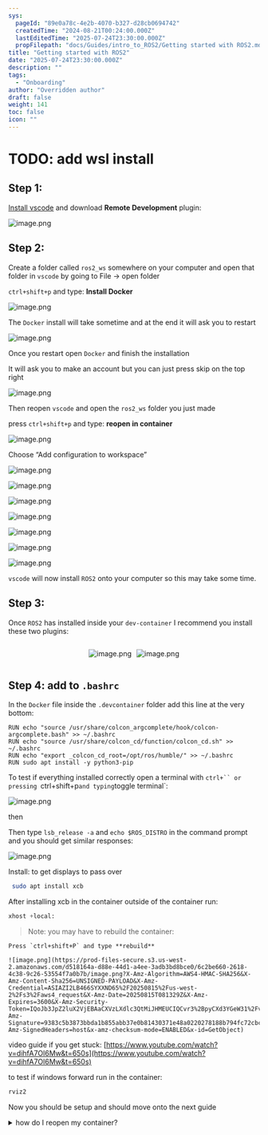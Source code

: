 ```yaml
---
sys:
  pageId: "89e0a78c-4e2b-4070-b327-d28cb0694742"
  createdTime: "2024-08-21T00:24:00.000Z"
  lastEditedTime: "2025-07-24T23:30:00.000Z"
  propFilepath: "docs/Guides/intro_to_ROS2/Getting started with ROS2.md"
title: "Getting started with ROS2"
date: "2025-07-24T23:30:00.000Z"
description: ""
tags:
  - "Onboarding"
author: "Overridden author"
draft: false
weight: 141
toc: false
icon: ""
---
```


# TODO: add wsl install

## Step 1:

[Install vscode](https://code.visualstudio.com/download) and download **Remote Development** plugin:

![image.png](https://prod-files-secure.s3.us-west-2.amazonaws.com/d518164a-d88e-44d1-a4ee-3adb3bd8bce0/efb52993-1881-4a40-b95e-6f020334f022/image.png?X-Amz-Algorithm=AWS4-HMAC-SHA256&X-Amz-Content-Sha256=UNSIGNED-PAYLOAD&X-Amz-Credential=ASIAZI2LB46676LL2IHH%2F20250815%2Fus-west-2%2Fs3%2Faws4_request&X-Amz-Date=20250815T081325Z&X-Amz-Expires=3600&X-Amz-Security-Token=IQoJb3JpZ2luX2VjEBAaCXVzLXdlc3QtMiJHMEUCIQCkR6mHQPItxJ20GX%2FfkGfuU2WmaDywPfVN7HMqKuwCCwIgR9NgH0U%2Fm84cSzsHtO%2Bly1E0LElQUxUku0HpHcqmDQcq%2FwMIWRAAGgw2Mzc0MjMxODM4MDUiDOvS6SD34Vrn6vABWCrcA21%2BjqW7CgT8rgbe15PAl1N5MSwj4wkZniuSy5AuXdb%2FpeY%2BJKVjzL1H13xCGeyr6EWcBJew1AsHoK1r5HTSdmmbTlxPU%2Fmi4tcFaK3sMSLOF0PlZBMq6%2FDXt%2Fp4GwOX96Ji6%2FNAEWDnYWkLcSPeOwz2c5HH2PVi3hPS0tqwN8LZSOVien0bU%2FNTeONcxHoq8N1wejja02MTBqmcNuZGPJSlAp4MRlxN4gmfPjBZ70XgOv9AcFapPEnH9YQesZ%2BTr9TZRw6vQ2EhQeatFu3HoaLDNJAGHOFdG5GD5ZqCeRl%2FYG8RCqgLEve8ChGE%2FK%2F%2BqEypK1QvGZkucli5%2Bo8cvOZDJ8RNuGP8yeREXnIp6g6kETPBx3dl45%2BJKmRDrR%2F0MUvkcrdDVVk0%2FoIDk7zlawUpopSjA%2BxhpBS1w5zkcLfN67XNh4Ws9VTYFD8mwNr9hCPu4420b7Us46ehre9aNjdx9Z9wBKNejZ2GhLnNXjQCc9LOkSRvHAlbFt8nnFuoi3SKJCPxXTxY8DThtctN8FQ7nLsUFa6dPrEPa089Fgam29x8YF5gpOgf5wlFRrPrJin8%2FZzctJdDFmPaIs92MKsW5afd5lu%2B2rojJALEz5W0H8DKKKuvAnsMfjqvML7K%2B8QGOqUB3hJ5ZHwzSPgTy9I6CB%2FfT1XA9IERPjuzTFYD37tip5eh6SJW5mA98e1kSnivyCDnozIwqOmW%2BG1CH20DEjkv4QG0k3DWJ9CxxwuaxPX2wf0ag0uXpOs6YAvC4XU9Gi2zRx%2FbT2jES5RfgiaYg8%2FUNYa5tXmmYiGfdLKu8TBaBvyzEeMSuWExJCBRY%2BakKpI498pU2tHuCCrF1y95fYZ1XGmpixYe&X-Amz-Signature=746618b59a838c183c9c18a10acbdc73882e6f82412d526aea0aae73bf8751a9&X-Amz-SignedHeaders=host&x-amz-checksum-mode=ENABLED&x-id=GetObject)

## Step 2:

Create a folder called `ros2_ws` somewhere on your computer and open that folder in `vscode` by going to File → open folder 

`ctrl+shift+p` and type: **Install Docker**

![image.png](https://prod-files-secure.s3.us-west-2.amazonaws.com/d518164a-d88e-44d1-a4ee-3adb3bd8bce0/2269dc0e-1cd5-47ff-bceb-c04ad9b2eab0/image.png?X-Amz-Algorithm=AWS4-HMAC-SHA256&X-Amz-Content-Sha256=UNSIGNED-PAYLOAD&X-Amz-Credential=ASIAZI2LB46676LL2IHH%2F20250815%2Fus-west-2%2Fs3%2Faws4_request&X-Amz-Date=20250815T081325Z&X-Amz-Expires=3600&X-Amz-Security-Token=IQoJb3JpZ2luX2VjEBAaCXVzLXdlc3QtMiJHMEUCIQCkR6mHQPItxJ20GX%2FfkGfuU2WmaDywPfVN7HMqKuwCCwIgR9NgH0U%2Fm84cSzsHtO%2Bly1E0LElQUxUku0HpHcqmDQcq%2FwMIWRAAGgw2Mzc0MjMxODM4MDUiDOvS6SD34Vrn6vABWCrcA21%2BjqW7CgT8rgbe15PAl1N5MSwj4wkZniuSy5AuXdb%2FpeY%2BJKVjzL1H13xCGeyr6EWcBJew1AsHoK1r5HTSdmmbTlxPU%2Fmi4tcFaK3sMSLOF0PlZBMq6%2FDXt%2Fp4GwOX96Ji6%2FNAEWDnYWkLcSPeOwz2c5HH2PVi3hPS0tqwN8LZSOVien0bU%2FNTeONcxHoq8N1wejja02MTBqmcNuZGPJSlAp4MRlxN4gmfPjBZ70XgOv9AcFapPEnH9YQesZ%2BTr9TZRw6vQ2EhQeatFu3HoaLDNJAGHOFdG5GD5ZqCeRl%2FYG8RCqgLEve8ChGE%2FK%2F%2BqEypK1QvGZkucli5%2Bo8cvOZDJ8RNuGP8yeREXnIp6g6kETPBx3dl45%2BJKmRDrR%2F0MUvkcrdDVVk0%2FoIDk7zlawUpopSjA%2BxhpBS1w5zkcLfN67XNh4Ws9VTYFD8mwNr9hCPu4420b7Us46ehre9aNjdx9Z9wBKNejZ2GhLnNXjQCc9LOkSRvHAlbFt8nnFuoi3SKJCPxXTxY8DThtctN8FQ7nLsUFa6dPrEPa089Fgam29x8YF5gpOgf5wlFRrPrJin8%2FZzctJdDFmPaIs92MKsW5afd5lu%2B2rojJALEz5W0H8DKKKuvAnsMfjqvML7K%2B8QGOqUB3hJ5ZHwzSPgTy9I6CB%2FfT1XA9IERPjuzTFYD37tip5eh6SJW5mA98e1kSnivyCDnozIwqOmW%2BG1CH20DEjkv4QG0k3DWJ9CxxwuaxPX2wf0ag0uXpOs6YAvC4XU9Gi2zRx%2FbT2jES5RfgiaYg8%2FUNYa5tXmmYiGfdLKu8TBaBvyzEeMSuWExJCBRY%2BakKpI498pU2tHuCCrF1y95fYZ1XGmpixYe&X-Amz-Signature=1fd9fe360d2ba2233fadab58047b986c6fd52b03d7df59780a311390fada8a77&X-Amz-SignedHeaders=host&x-amz-checksum-mode=ENABLED&x-id=GetObject)

The `Docker` install will take sometime and at the end it will ask you to restart

![image.png](https://prod-files-secure.s3.us-west-2.amazonaws.com/d518164a-d88e-44d1-a4ee-3adb3bd8bce0/ed233f78-be33-4b1f-b89c-9c346c0e961e/image.png?X-Amz-Algorithm=AWS4-HMAC-SHA256&X-Amz-Content-Sha256=UNSIGNED-PAYLOAD&X-Amz-Credential=ASIAZI2LB46676LL2IHH%2F20250815%2Fus-west-2%2Fs3%2Faws4_request&X-Amz-Date=20250815T081325Z&X-Amz-Expires=3600&X-Amz-Security-Token=IQoJb3JpZ2luX2VjEBAaCXVzLXdlc3QtMiJHMEUCIQCkR6mHQPItxJ20GX%2FfkGfuU2WmaDywPfVN7HMqKuwCCwIgR9NgH0U%2Fm84cSzsHtO%2Bly1E0LElQUxUku0HpHcqmDQcq%2FwMIWRAAGgw2Mzc0MjMxODM4MDUiDOvS6SD34Vrn6vABWCrcA21%2BjqW7CgT8rgbe15PAl1N5MSwj4wkZniuSy5AuXdb%2FpeY%2BJKVjzL1H13xCGeyr6EWcBJew1AsHoK1r5HTSdmmbTlxPU%2Fmi4tcFaK3sMSLOF0PlZBMq6%2FDXt%2Fp4GwOX96Ji6%2FNAEWDnYWkLcSPeOwz2c5HH2PVi3hPS0tqwN8LZSOVien0bU%2FNTeONcxHoq8N1wejja02MTBqmcNuZGPJSlAp4MRlxN4gmfPjBZ70XgOv9AcFapPEnH9YQesZ%2BTr9TZRw6vQ2EhQeatFu3HoaLDNJAGHOFdG5GD5ZqCeRl%2FYG8RCqgLEve8ChGE%2FK%2F%2BqEypK1QvGZkucli5%2Bo8cvOZDJ8RNuGP8yeREXnIp6g6kETPBx3dl45%2BJKmRDrR%2F0MUvkcrdDVVk0%2FoIDk7zlawUpopSjA%2BxhpBS1w5zkcLfN67XNh4Ws9VTYFD8mwNr9hCPu4420b7Us46ehre9aNjdx9Z9wBKNejZ2GhLnNXjQCc9LOkSRvHAlbFt8nnFuoi3SKJCPxXTxY8DThtctN8FQ7nLsUFa6dPrEPa089Fgam29x8YF5gpOgf5wlFRrPrJin8%2FZzctJdDFmPaIs92MKsW5afd5lu%2B2rojJALEz5W0H8DKKKuvAnsMfjqvML7K%2B8QGOqUB3hJ5ZHwzSPgTy9I6CB%2FfT1XA9IERPjuzTFYD37tip5eh6SJW5mA98e1kSnivyCDnozIwqOmW%2BG1CH20DEjkv4QG0k3DWJ9CxxwuaxPX2wf0ag0uXpOs6YAvC4XU9Gi2zRx%2FbT2jES5RfgiaYg8%2FUNYa5tXmmYiGfdLKu8TBaBvyzEeMSuWExJCBRY%2BakKpI498pU2tHuCCrF1y95fYZ1XGmpixYe&X-Amz-Signature=86c3875cf29c791e032921bf5c618647f661507048135f41a3f74b922f447cf8&X-Amz-SignedHeaders=host&x-amz-checksum-mode=ENABLED&x-id=GetObject)

Once you restart open `Docker` and finish the installation

It will ask you to make an account but you can just press skip on the top right

![image.png](https://prod-files-secure.s3.us-west-2.amazonaws.com/d518164a-d88e-44d1-a4ee-3adb3bd8bce0/21010ad9-1659-4fd9-9f59-9932a09b2a3d/image.png?X-Amz-Algorithm=AWS4-HMAC-SHA256&X-Amz-Content-Sha256=UNSIGNED-PAYLOAD&X-Amz-Credential=ASIAZI2LB46676LL2IHH%2F20250815%2Fus-west-2%2Fs3%2Faws4_request&X-Amz-Date=20250815T081325Z&X-Amz-Expires=3600&X-Amz-Security-Token=IQoJb3JpZ2luX2VjEBAaCXVzLXdlc3QtMiJHMEUCIQCkR6mHQPItxJ20GX%2FfkGfuU2WmaDywPfVN7HMqKuwCCwIgR9NgH0U%2Fm84cSzsHtO%2Bly1E0LElQUxUku0HpHcqmDQcq%2FwMIWRAAGgw2Mzc0MjMxODM4MDUiDOvS6SD34Vrn6vABWCrcA21%2BjqW7CgT8rgbe15PAl1N5MSwj4wkZniuSy5AuXdb%2FpeY%2BJKVjzL1H13xCGeyr6EWcBJew1AsHoK1r5HTSdmmbTlxPU%2Fmi4tcFaK3sMSLOF0PlZBMq6%2FDXt%2Fp4GwOX96Ji6%2FNAEWDnYWkLcSPeOwz2c5HH2PVi3hPS0tqwN8LZSOVien0bU%2FNTeONcxHoq8N1wejja02MTBqmcNuZGPJSlAp4MRlxN4gmfPjBZ70XgOv9AcFapPEnH9YQesZ%2BTr9TZRw6vQ2EhQeatFu3HoaLDNJAGHOFdG5GD5ZqCeRl%2FYG8RCqgLEve8ChGE%2FK%2F%2BqEypK1QvGZkucli5%2Bo8cvOZDJ8RNuGP8yeREXnIp6g6kETPBx3dl45%2BJKmRDrR%2F0MUvkcrdDVVk0%2FoIDk7zlawUpopSjA%2BxhpBS1w5zkcLfN67XNh4Ws9VTYFD8mwNr9hCPu4420b7Us46ehre9aNjdx9Z9wBKNejZ2GhLnNXjQCc9LOkSRvHAlbFt8nnFuoi3SKJCPxXTxY8DThtctN8FQ7nLsUFa6dPrEPa089Fgam29x8YF5gpOgf5wlFRrPrJin8%2FZzctJdDFmPaIs92MKsW5afd5lu%2B2rojJALEz5W0H8DKKKuvAnsMfjqvML7K%2B8QGOqUB3hJ5ZHwzSPgTy9I6CB%2FfT1XA9IERPjuzTFYD37tip5eh6SJW5mA98e1kSnivyCDnozIwqOmW%2BG1CH20DEjkv4QG0k3DWJ9CxxwuaxPX2wf0ag0uXpOs6YAvC4XU9Gi2zRx%2FbT2jES5RfgiaYg8%2FUNYa5tXmmYiGfdLKu8TBaBvyzEeMSuWExJCBRY%2BakKpI498pU2tHuCCrF1y95fYZ1XGmpixYe&X-Amz-Signature=ee3373276170ffc6194c1a3e422fc98a86f5f6878d0c808423b0363a062e660f&X-Amz-SignedHeaders=host&x-amz-checksum-mode=ENABLED&x-id=GetObject)

Then reopen `vscode` and open the `ros2_ws` folder you just made

press `ctrl+shift+p` and type: **reopen in container**

![image.png](https://prod-files-secure.s3.us-west-2.amazonaws.com/d518164a-d88e-44d1-a4ee-3adb3bd8bce0/4e93b8c2-41ad-488c-8095-c74205196118/image.png?X-Amz-Algorithm=AWS4-HMAC-SHA256&X-Amz-Content-Sha256=UNSIGNED-PAYLOAD&X-Amz-Credential=ASIAZI2LB46676LL2IHH%2F20250815%2Fus-west-2%2Fs3%2Faws4_request&X-Amz-Date=20250815T081325Z&X-Amz-Expires=3600&X-Amz-Security-Token=IQoJb3JpZ2luX2VjEBAaCXVzLXdlc3QtMiJHMEUCIQCkR6mHQPItxJ20GX%2FfkGfuU2WmaDywPfVN7HMqKuwCCwIgR9NgH0U%2Fm84cSzsHtO%2Bly1E0LElQUxUku0HpHcqmDQcq%2FwMIWRAAGgw2Mzc0MjMxODM4MDUiDOvS6SD34Vrn6vABWCrcA21%2BjqW7CgT8rgbe15PAl1N5MSwj4wkZniuSy5AuXdb%2FpeY%2BJKVjzL1H13xCGeyr6EWcBJew1AsHoK1r5HTSdmmbTlxPU%2Fmi4tcFaK3sMSLOF0PlZBMq6%2FDXt%2Fp4GwOX96Ji6%2FNAEWDnYWkLcSPeOwz2c5HH2PVi3hPS0tqwN8LZSOVien0bU%2FNTeONcxHoq8N1wejja02MTBqmcNuZGPJSlAp4MRlxN4gmfPjBZ70XgOv9AcFapPEnH9YQesZ%2BTr9TZRw6vQ2EhQeatFu3HoaLDNJAGHOFdG5GD5ZqCeRl%2FYG8RCqgLEve8ChGE%2FK%2F%2BqEypK1QvGZkucli5%2Bo8cvOZDJ8RNuGP8yeREXnIp6g6kETPBx3dl45%2BJKmRDrR%2F0MUvkcrdDVVk0%2FoIDk7zlawUpopSjA%2BxhpBS1w5zkcLfN67XNh4Ws9VTYFD8mwNr9hCPu4420b7Us46ehre9aNjdx9Z9wBKNejZ2GhLnNXjQCc9LOkSRvHAlbFt8nnFuoi3SKJCPxXTxY8DThtctN8FQ7nLsUFa6dPrEPa089Fgam29x8YF5gpOgf5wlFRrPrJin8%2FZzctJdDFmPaIs92MKsW5afd5lu%2B2rojJALEz5W0H8DKKKuvAnsMfjqvML7K%2B8QGOqUB3hJ5ZHwzSPgTy9I6CB%2FfT1XA9IERPjuzTFYD37tip5eh6SJW5mA98e1kSnivyCDnozIwqOmW%2BG1CH20DEjkv4QG0k3DWJ9CxxwuaxPX2wf0ag0uXpOs6YAvC4XU9Gi2zRx%2FbT2jES5RfgiaYg8%2FUNYa5tXmmYiGfdLKu8TBaBvyzEeMSuWExJCBRY%2BakKpI498pU2tHuCCrF1y95fYZ1XGmpixYe&X-Amz-Signature=91de1873e54fb6af053544a3c242c7d2aa4f3632beb88472fe9e066c74832915&X-Amz-SignedHeaders=host&x-amz-checksum-mode=ENABLED&x-id=GetObject)

Choose “Add configuration to workspace”

![image.png](https://prod-files-secure.s3.us-west-2.amazonaws.com/d518164a-d88e-44d1-a4ee-3adb3bd8bce0/9560b282-5060-4989-ba37-97e7b2c22476/image.png?X-Amz-Algorithm=AWS4-HMAC-SHA256&X-Amz-Content-Sha256=UNSIGNED-PAYLOAD&X-Amz-Credential=ASIAZI2LB46676LL2IHH%2F20250815%2Fus-west-2%2Fs3%2Faws4_request&X-Amz-Date=20250815T081325Z&X-Amz-Expires=3600&X-Amz-Security-Token=IQoJb3JpZ2luX2VjEBAaCXVzLXdlc3QtMiJHMEUCIQCkR6mHQPItxJ20GX%2FfkGfuU2WmaDywPfVN7HMqKuwCCwIgR9NgH0U%2Fm84cSzsHtO%2Bly1E0LElQUxUku0HpHcqmDQcq%2FwMIWRAAGgw2Mzc0MjMxODM4MDUiDOvS6SD34Vrn6vABWCrcA21%2BjqW7CgT8rgbe15PAl1N5MSwj4wkZniuSy5AuXdb%2FpeY%2BJKVjzL1H13xCGeyr6EWcBJew1AsHoK1r5HTSdmmbTlxPU%2Fmi4tcFaK3sMSLOF0PlZBMq6%2FDXt%2Fp4GwOX96Ji6%2FNAEWDnYWkLcSPeOwz2c5HH2PVi3hPS0tqwN8LZSOVien0bU%2FNTeONcxHoq8N1wejja02MTBqmcNuZGPJSlAp4MRlxN4gmfPjBZ70XgOv9AcFapPEnH9YQesZ%2BTr9TZRw6vQ2EhQeatFu3HoaLDNJAGHOFdG5GD5ZqCeRl%2FYG8RCqgLEve8ChGE%2FK%2F%2BqEypK1QvGZkucli5%2Bo8cvOZDJ8RNuGP8yeREXnIp6g6kETPBx3dl45%2BJKmRDrR%2F0MUvkcrdDVVk0%2FoIDk7zlawUpopSjA%2BxhpBS1w5zkcLfN67XNh4Ws9VTYFD8mwNr9hCPu4420b7Us46ehre9aNjdx9Z9wBKNejZ2GhLnNXjQCc9LOkSRvHAlbFt8nnFuoi3SKJCPxXTxY8DThtctN8FQ7nLsUFa6dPrEPa089Fgam29x8YF5gpOgf5wlFRrPrJin8%2FZzctJdDFmPaIs92MKsW5afd5lu%2B2rojJALEz5W0H8DKKKuvAnsMfjqvML7K%2B8QGOqUB3hJ5ZHwzSPgTy9I6CB%2FfT1XA9IERPjuzTFYD37tip5eh6SJW5mA98e1kSnivyCDnozIwqOmW%2BG1CH20DEjkv4QG0k3DWJ9CxxwuaxPX2wf0ag0uXpOs6YAvC4XU9Gi2zRx%2FbT2jES5RfgiaYg8%2FUNYa5tXmmYiGfdLKu8TBaBvyzEeMSuWExJCBRY%2BakKpI498pU2tHuCCrF1y95fYZ1XGmpixYe&X-Amz-Signature=97737535ef196ce593409282c39f18eb288869f698b824d13cabe38361734816&X-Amz-SignedHeaders=host&x-amz-checksum-mode=ENABLED&x-id=GetObject)

![image.png](https://prod-files-secure.s3.us-west-2.amazonaws.com/d518164a-d88e-44d1-a4ee-3adb3bd8bce0/2ee63f81-886b-48e8-a553-dc6e5eac99e4/image.png?X-Amz-Algorithm=AWS4-HMAC-SHA256&X-Amz-Content-Sha256=UNSIGNED-PAYLOAD&X-Amz-Credential=ASIAZI2LB46676LL2IHH%2F20250815%2Fus-west-2%2Fs3%2Faws4_request&X-Amz-Date=20250815T081325Z&X-Amz-Expires=3600&X-Amz-Security-Token=IQoJb3JpZ2luX2VjEBAaCXVzLXdlc3QtMiJHMEUCIQCkR6mHQPItxJ20GX%2FfkGfuU2WmaDywPfVN7HMqKuwCCwIgR9NgH0U%2Fm84cSzsHtO%2Bly1E0LElQUxUku0HpHcqmDQcq%2FwMIWRAAGgw2Mzc0MjMxODM4MDUiDOvS6SD34Vrn6vABWCrcA21%2BjqW7CgT8rgbe15PAl1N5MSwj4wkZniuSy5AuXdb%2FpeY%2BJKVjzL1H13xCGeyr6EWcBJew1AsHoK1r5HTSdmmbTlxPU%2Fmi4tcFaK3sMSLOF0PlZBMq6%2FDXt%2Fp4GwOX96Ji6%2FNAEWDnYWkLcSPeOwz2c5HH2PVi3hPS0tqwN8LZSOVien0bU%2FNTeONcxHoq8N1wejja02MTBqmcNuZGPJSlAp4MRlxN4gmfPjBZ70XgOv9AcFapPEnH9YQesZ%2BTr9TZRw6vQ2EhQeatFu3HoaLDNJAGHOFdG5GD5ZqCeRl%2FYG8RCqgLEve8ChGE%2FK%2F%2BqEypK1QvGZkucli5%2Bo8cvOZDJ8RNuGP8yeREXnIp6g6kETPBx3dl45%2BJKmRDrR%2F0MUvkcrdDVVk0%2FoIDk7zlawUpopSjA%2BxhpBS1w5zkcLfN67XNh4Ws9VTYFD8mwNr9hCPu4420b7Us46ehre9aNjdx9Z9wBKNejZ2GhLnNXjQCc9LOkSRvHAlbFt8nnFuoi3SKJCPxXTxY8DThtctN8FQ7nLsUFa6dPrEPa089Fgam29x8YF5gpOgf5wlFRrPrJin8%2FZzctJdDFmPaIs92MKsW5afd5lu%2B2rojJALEz5W0H8DKKKuvAnsMfjqvML7K%2B8QGOqUB3hJ5ZHwzSPgTy9I6CB%2FfT1XA9IERPjuzTFYD37tip5eh6SJW5mA98e1kSnivyCDnozIwqOmW%2BG1CH20DEjkv4QG0k3DWJ9CxxwuaxPX2wf0ag0uXpOs6YAvC4XU9Gi2zRx%2FbT2jES5RfgiaYg8%2FUNYa5tXmmYiGfdLKu8TBaBvyzEeMSuWExJCBRY%2BakKpI498pU2tHuCCrF1y95fYZ1XGmpixYe&X-Amz-Signature=41e7241d5292ac352b1f6d72efe4a4df2568f1cf3b96f04ea195097f0483f5a4&X-Amz-SignedHeaders=host&x-amz-checksum-mode=ENABLED&x-id=GetObject)

![image.png](https://prod-files-secure.s3.us-west-2.amazonaws.com/d518164a-d88e-44d1-a4ee-3adb3bd8bce0/e0fd626c-c8b6-4b2c-95d1-fa4c26514504/image.png?X-Amz-Algorithm=AWS4-HMAC-SHA256&X-Amz-Content-Sha256=UNSIGNED-PAYLOAD&X-Amz-Credential=ASIAZI2LB46676LL2IHH%2F20250815%2Fus-west-2%2Fs3%2Faws4_request&X-Amz-Date=20250815T081325Z&X-Amz-Expires=3600&X-Amz-Security-Token=IQoJb3JpZ2luX2VjEBAaCXVzLXdlc3QtMiJHMEUCIQCkR6mHQPItxJ20GX%2FfkGfuU2WmaDywPfVN7HMqKuwCCwIgR9NgH0U%2Fm84cSzsHtO%2Bly1E0LElQUxUku0HpHcqmDQcq%2FwMIWRAAGgw2Mzc0MjMxODM4MDUiDOvS6SD34Vrn6vABWCrcA21%2BjqW7CgT8rgbe15PAl1N5MSwj4wkZniuSy5AuXdb%2FpeY%2BJKVjzL1H13xCGeyr6EWcBJew1AsHoK1r5HTSdmmbTlxPU%2Fmi4tcFaK3sMSLOF0PlZBMq6%2FDXt%2Fp4GwOX96Ji6%2FNAEWDnYWkLcSPeOwz2c5HH2PVi3hPS0tqwN8LZSOVien0bU%2FNTeONcxHoq8N1wejja02MTBqmcNuZGPJSlAp4MRlxN4gmfPjBZ70XgOv9AcFapPEnH9YQesZ%2BTr9TZRw6vQ2EhQeatFu3HoaLDNJAGHOFdG5GD5ZqCeRl%2FYG8RCqgLEve8ChGE%2FK%2F%2BqEypK1QvGZkucli5%2Bo8cvOZDJ8RNuGP8yeREXnIp6g6kETPBx3dl45%2BJKmRDrR%2F0MUvkcrdDVVk0%2FoIDk7zlawUpopSjA%2BxhpBS1w5zkcLfN67XNh4Ws9VTYFD8mwNr9hCPu4420b7Us46ehre9aNjdx9Z9wBKNejZ2GhLnNXjQCc9LOkSRvHAlbFt8nnFuoi3SKJCPxXTxY8DThtctN8FQ7nLsUFa6dPrEPa089Fgam29x8YF5gpOgf5wlFRrPrJin8%2FZzctJdDFmPaIs92MKsW5afd5lu%2B2rojJALEz5W0H8DKKKuvAnsMfjqvML7K%2B8QGOqUB3hJ5ZHwzSPgTy9I6CB%2FfT1XA9IERPjuzTFYD37tip5eh6SJW5mA98e1kSnivyCDnozIwqOmW%2BG1CH20DEjkv4QG0k3DWJ9CxxwuaxPX2wf0ag0uXpOs6YAvC4XU9Gi2zRx%2FbT2jES5RfgiaYg8%2FUNYa5tXmmYiGfdLKu8TBaBvyzEeMSuWExJCBRY%2BakKpI498pU2tHuCCrF1y95fYZ1XGmpixYe&X-Amz-Signature=224fdb731679aeb18858dbaaeb2b68ffc2a39b067160fa4503e1599bb4aafe28&X-Amz-SignedHeaders=host&x-amz-checksum-mode=ENABLED&x-id=GetObject)

![image.png](https://prod-files-secure.s3.us-west-2.amazonaws.com/d518164a-d88e-44d1-a4ee-3adb3bd8bce0/a2e13f50-d2ab-4719-a4c2-7ced634bfc9d/image.png?X-Amz-Algorithm=AWS4-HMAC-SHA256&X-Amz-Content-Sha256=UNSIGNED-PAYLOAD&X-Amz-Credential=ASIAZI2LB46676LL2IHH%2F20250815%2Fus-west-2%2Fs3%2Faws4_request&X-Amz-Date=20250815T081325Z&X-Amz-Expires=3600&X-Amz-Security-Token=IQoJb3JpZ2luX2VjEBAaCXVzLXdlc3QtMiJHMEUCIQCkR6mHQPItxJ20GX%2FfkGfuU2WmaDywPfVN7HMqKuwCCwIgR9NgH0U%2Fm84cSzsHtO%2Bly1E0LElQUxUku0HpHcqmDQcq%2FwMIWRAAGgw2Mzc0MjMxODM4MDUiDOvS6SD34Vrn6vABWCrcA21%2BjqW7CgT8rgbe15PAl1N5MSwj4wkZniuSy5AuXdb%2FpeY%2BJKVjzL1H13xCGeyr6EWcBJew1AsHoK1r5HTSdmmbTlxPU%2Fmi4tcFaK3sMSLOF0PlZBMq6%2FDXt%2Fp4GwOX96Ji6%2FNAEWDnYWkLcSPeOwz2c5HH2PVi3hPS0tqwN8LZSOVien0bU%2FNTeONcxHoq8N1wejja02MTBqmcNuZGPJSlAp4MRlxN4gmfPjBZ70XgOv9AcFapPEnH9YQesZ%2BTr9TZRw6vQ2EhQeatFu3HoaLDNJAGHOFdG5GD5ZqCeRl%2FYG8RCqgLEve8ChGE%2FK%2F%2BqEypK1QvGZkucli5%2Bo8cvOZDJ8RNuGP8yeREXnIp6g6kETPBx3dl45%2BJKmRDrR%2F0MUvkcrdDVVk0%2FoIDk7zlawUpopSjA%2BxhpBS1w5zkcLfN67XNh4Ws9VTYFD8mwNr9hCPu4420b7Us46ehre9aNjdx9Z9wBKNejZ2GhLnNXjQCc9LOkSRvHAlbFt8nnFuoi3SKJCPxXTxY8DThtctN8FQ7nLsUFa6dPrEPa089Fgam29x8YF5gpOgf5wlFRrPrJin8%2FZzctJdDFmPaIs92MKsW5afd5lu%2B2rojJALEz5W0H8DKKKuvAnsMfjqvML7K%2B8QGOqUB3hJ5ZHwzSPgTy9I6CB%2FfT1XA9IERPjuzTFYD37tip5eh6SJW5mA98e1kSnivyCDnozIwqOmW%2BG1CH20DEjkv4QG0k3DWJ9CxxwuaxPX2wf0ag0uXpOs6YAvC4XU9Gi2zRx%2FbT2jES5RfgiaYg8%2FUNYa5tXmmYiGfdLKu8TBaBvyzEeMSuWExJCBRY%2BakKpI498pU2tHuCCrF1y95fYZ1XGmpixYe&X-Amz-Signature=453125b5713ca33799785ce9039bae32dd7c95fc21b4fe0da41def462022745a&X-Amz-SignedHeaders=host&x-amz-checksum-mode=ENABLED&x-id=GetObject)

![image.png](https://prod-files-secure.s3.us-west-2.amazonaws.com/d518164a-d88e-44d1-a4ee-3adb3bd8bce0/6cc478ad-aaba-4bf7-9fcc-403277ab896c/image.png?X-Amz-Algorithm=AWS4-HMAC-SHA256&X-Amz-Content-Sha256=UNSIGNED-PAYLOAD&X-Amz-Credential=ASIAZI2LB46676LL2IHH%2F20250815%2Fus-west-2%2Fs3%2Faws4_request&X-Amz-Date=20250815T081325Z&X-Amz-Expires=3600&X-Amz-Security-Token=IQoJb3JpZ2luX2VjEBAaCXVzLXdlc3QtMiJHMEUCIQCkR6mHQPItxJ20GX%2FfkGfuU2WmaDywPfVN7HMqKuwCCwIgR9NgH0U%2Fm84cSzsHtO%2Bly1E0LElQUxUku0HpHcqmDQcq%2FwMIWRAAGgw2Mzc0MjMxODM4MDUiDOvS6SD34Vrn6vABWCrcA21%2BjqW7CgT8rgbe15PAl1N5MSwj4wkZniuSy5AuXdb%2FpeY%2BJKVjzL1H13xCGeyr6EWcBJew1AsHoK1r5HTSdmmbTlxPU%2Fmi4tcFaK3sMSLOF0PlZBMq6%2FDXt%2Fp4GwOX96Ji6%2FNAEWDnYWkLcSPeOwz2c5HH2PVi3hPS0tqwN8LZSOVien0bU%2FNTeONcxHoq8N1wejja02MTBqmcNuZGPJSlAp4MRlxN4gmfPjBZ70XgOv9AcFapPEnH9YQesZ%2BTr9TZRw6vQ2EhQeatFu3HoaLDNJAGHOFdG5GD5ZqCeRl%2FYG8RCqgLEve8ChGE%2FK%2F%2BqEypK1QvGZkucli5%2Bo8cvOZDJ8RNuGP8yeREXnIp6g6kETPBx3dl45%2BJKmRDrR%2F0MUvkcrdDVVk0%2FoIDk7zlawUpopSjA%2BxhpBS1w5zkcLfN67XNh4Ws9VTYFD8mwNr9hCPu4420b7Us46ehre9aNjdx9Z9wBKNejZ2GhLnNXjQCc9LOkSRvHAlbFt8nnFuoi3SKJCPxXTxY8DThtctN8FQ7nLsUFa6dPrEPa089Fgam29x8YF5gpOgf5wlFRrPrJin8%2FZzctJdDFmPaIs92MKsW5afd5lu%2B2rojJALEz5W0H8DKKKuvAnsMfjqvML7K%2B8QGOqUB3hJ5ZHwzSPgTy9I6CB%2FfT1XA9IERPjuzTFYD37tip5eh6SJW5mA98e1kSnivyCDnozIwqOmW%2BG1CH20DEjkv4QG0k3DWJ9CxxwuaxPX2wf0ag0uXpOs6YAvC4XU9Gi2zRx%2FbT2jES5RfgiaYg8%2FUNYa5tXmmYiGfdLKu8TBaBvyzEeMSuWExJCBRY%2BakKpI498pU2tHuCCrF1y95fYZ1XGmpixYe&X-Amz-Signature=1dc53c55d28aa96b9506d6d748364bbd825dbb3167fb688944a5198ee6c172b9&X-Amz-SignedHeaders=host&x-amz-checksum-mode=ENABLED&x-id=GetObject)

![image.png](https://prod-files-secure.s3.us-west-2.amazonaws.com/d518164a-d88e-44d1-a4ee-3adb3bd8bce0/53255b28-f75e-430f-b9e3-c0ac8577e42b/image.png?X-Amz-Algorithm=AWS4-HMAC-SHA256&X-Amz-Content-Sha256=UNSIGNED-PAYLOAD&X-Amz-Credential=ASIAZI2LB46676LL2IHH%2F20250815%2Fus-west-2%2Fs3%2Faws4_request&X-Amz-Date=20250815T081325Z&X-Amz-Expires=3600&X-Amz-Security-Token=IQoJb3JpZ2luX2VjEBAaCXVzLXdlc3QtMiJHMEUCIQCkR6mHQPItxJ20GX%2FfkGfuU2WmaDywPfVN7HMqKuwCCwIgR9NgH0U%2Fm84cSzsHtO%2Bly1E0LElQUxUku0HpHcqmDQcq%2FwMIWRAAGgw2Mzc0MjMxODM4MDUiDOvS6SD34Vrn6vABWCrcA21%2BjqW7CgT8rgbe15PAl1N5MSwj4wkZniuSy5AuXdb%2FpeY%2BJKVjzL1H13xCGeyr6EWcBJew1AsHoK1r5HTSdmmbTlxPU%2Fmi4tcFaK3sMSLOF0PlZBMq6%2FDXt%2Fp4GwOX96Ji6%2FNAEWDnYWkLcSPeOwz2c5HH2PVi3hPS0tqwN8LZSOVien0bU%2FNTeONcxHoq8N1wejja02MTBqmcNuZGPJSlAp4MRlxN4gmfPjBZ70XgOv9AcFapPEnH9YQesZ%2BTr9TZRw6vQ2EhQeatFu3HoaLDNJAGHOFdG5GD5ZqCeRl%2FYG8RCqgLEve8ChGE%2FK%2F%2BqEypK1QvGZkucli5%2Bo8cvOZDJ8RNuGP8yeREXnIp6g6kETPBx3dl45%2BJKmRDrR%2F0MUvkcrdDVVk0%2FoIDk7zlawUpopSjA%2BxhpBS1w5zkcLfN67XNh4Ws9VTYFD8mwNr9hCPu4420b7Us46ehre9aNjdx9Z9wBKNejZ2GhLnNXjQCc9LOkSRvHAlbFt8nnFuoi3SKJCPxXTxY8DThtctN8FQ7nLsUFa6dPrEPa089Fgam29x8YF5gpOgf5wlFRrPrJin8%2FZzctJdDFmPaIs92MKsW5afd5lu%2B2rojJALEz5W0H8DKKKuvAnsMfjqvML7K%2B8QGOqUB3hJ5ZHwzSPgTy9I6CB%2FfT1XA9IERPjuzTFYD37tip5eh6SJW5mA98e1kSnivyCDnozIwqOmW%2BG1CH20DEjkv4QG0k3DWJ9CxxwuaxPX2wf0ag0uXpOs6YAvC4XU9Gi2zRx%2FbT2jES5RfgiaYg8%2FUNYa5tXmmYiGfdLKu8TBaBvyzEeMSuWExJCBRY%2BakKpI498pU2tHuCCrF1y95fYZ1XGmpixYe&X-Amz-Signature=12bdeba2d68d9b65f2bd2d1b78552061e1944981a6d73f292c4a452c7395620b&X-Amz-SignedHeaders=host&x-amz-checksum-mode=ENABLED&x-id=GetObject)

![image.png](https://prod-files-secure.s3.us-west-2.amazonaws.com/d518164a-d88e-44d1-a4ee-3adb3bd8bce0/7c562767-5af9-4ffb-97d1-327bcdf4ee00/image.png?X-Amz-Algorithm=AWS4-HMAC-SHA256&X-Amz-Content-Sha256=UNSIGNED-PAYLOAD&X-Amz-Credential=ASIAZI2LB46676LL2IHH%2F20250815%2Fus-west-2%2Fs3%2Faws4_request&X-Amz-Date=20250815T081325Z&X-Amz-Expires=3600&X-Amz-Security-Token=IQoJb3JpZ2luX2VjEBAaCXVzLXdlc3QtMiJHMEUCIQCkR6mHQPItxJ20GX%2FfkGfuU2WmaDywPfVN7HMqKuwCCwIgR9NgH0U%2Fm84cSzsHtO%2Bly1E0LElQUxUku0HpHcqmDQcq%2FwMIWRAAGgw2Mzc0MjMxODM4MDUiDOvS6SD34Vrn6vABWCrcA21%2BjqW7CgT8rgbe15PAl1N5MSwj4wkZniuSy5AuXdb%2FpeY%2BJKVjzL1H13xCGeyr6EWcBJew1AsHoK1r5HTSdmmbTlxPU%2Fmi4tcFaK3sMSLOF0PlZBMq6%2FDXt%2Fp4GwOX96Ji6%2FNAEWDnYWkLcSPeOwz2c5HH2PVi3hPS0tqwN8LZSOVien0bU%2FNTeONcxHoq8N1wejja02MTBqmcNuZGPJSlAp4MRlxN4gmfPjBZ70XgOv9AcFapPEnH9YQesZ%2BTr9TZRw6vQ2EhQeatFu3HoaLDNJAGHOFdG5GD5ZqCeRl%2FYG8RCqgLEve8ChGE%2FK%2F%2BqEypK1QvGZkucli5%2Bo8cvOZDJ8RNuGP8yeREXnIp6g6kETPBx3dl45%2BJKmRDrR%2F0MUvkcrdDVVk0%2FoIDk7zlawUpopSjA%2BxhpBS1w5zkcLfN67XNh4Ws9VTYFD8mwNr9hCPu4420b7Us46ehre9aNjdx9Z9wBKNejZ2GhLnNXjQCc9LOkSRvHAlbFt8nnFuoi3SKJCPxXTxY8DThtctN8FQ7nLsUFa6dPrEPa089Fgam29x8YF5gpOgf5wlFRrPrJin8%2FZzctJdDFmPaIs92MKsW5afd5lu%2B2rojJALEz5W0H8DKKKuvAnsMfjqvML7K%2B8QGOqUB3hJ5ZHwzSPgTy9I6CB%2FfT1XA9IERPjuzTFYD37tip5eh6SJW5mA98e1kSnivyCDnozIwqOmW%2BG1CH20DEjkv4QG0k3DWJ9CxxwuaxPX2wf0ag0uXpOs6YAvC4XU9Gi2zRx%2FbT2jES5RfgiaYg8%2FUNYa5tXmmYiGfdLKu8TBaBvyzEeMSuWExJCBRY%2BakKpI498pU2tHuCCrF1y95fYZ1XGmpixYe&X-Amz-Signature=29da56cf7ee42b14580bd99eaf086492ff1e4788034fe2e27fb8ff8c79575286&X-Amz-SignedHeaders=host&x-amz-checksum-mode=ENABLED&x-id=GetObject)

`vscode` will now install `ROS2` onto your computer so this may take some time.

## Step 3:

Once `ROS2` has installed inside your `dev-container` I recommend you install these two plugins:

<div style="display: flex;flex-direction: row; column-gap:10px; max-width: 630px;justify-content: center;">
<div>

![image.png](https://prod-files-secure.s3.us-west-2.amazonaws.com/d518164a-d88e-44d1-a4ee-3adb3bd8bce0/3fc3d550-5a54-4ba1-ba6b-faa01cdb7369/image.png?X-Amz-Algorithm=AWS4-HMAC-SHA256&X-Amz-Content-Sha256=UNSIGNED-PAYLOAD&X-Amz-Credential=ASIAZI2LB4663HOQ47T6%2F20250815%2Fus-west-2%2Fs3%2Faws4_request&X-Amz-Date=20250815T081328Z&X-Amz-Expires=3600&X-Amz-Security-Token=IQoJb3JpZ2luX2VjEBAaCXVzLXdlc3QtMiJHMEUCIQD35G22knmGqiqxaR1GJYLKF1jtYxLUnxtDoT9FRjHYrwIgZqRtIRy%2FOCZrjt5Bnoe7xYn%2FCB8Tk72LRnaZLUY66tsq%2FwMIWRAAGgw2Mzc0MjMxODM4MDUiDJ1dl2aSjZoUkDy0wSrcA7yj43E6cO0220kkUj8GyHfp0j0K6fdYy7PIK3%2FUiiA2i9tpOjyeR0AToO9lsdbZvd%2Fj2L0HYZOrUE264m8Bzwndr1cdiB3NdtFdsT4dGVb7tYZS%2F1ngZz%2Bl%2FLkZQxBDWIm0neduoIcRlNf%2F2dcTauyEFcQeL64hE5V2N%2BoDtQTNK1GzrVBOFj9Ifj5uhJx2bimoVQGxWqFa%2B2NAczqfunkMYkRs4sD8aQ3CCkl%2F1E5R71%2Fg%2B9nDeM6LABUvKtE8UU7mufJ%2FXE7b2bgeLUlmAuZcaEmEaN8%2F%2BjgX3cD8Z4tbz4wsyxoYh6X3o5WS0cNdtj43YC7aPK%2BLaY1ZEmlU8kFrwkblNyBLRsXLTIwhG%2FUYFoQ7ubl4sBJn3OXFqrmQrfjbjXtD81mDHTOoCM1ZRpeFEDogDvbND9AxgI220fsmKbu%2FHKuactOSpysASnRglVErdKKvNMiDpejsHWFeMyYV32ERuL66oA2fbMlBxVTpYTk4yIsOzthzchhfOIJZqg4K6W21Dbv0gUWjyxVad4vG9wdupjdk4W3EId024hU7VPxQqbcK%2Fq%2FX4kGvl2JE4p%2Fk6iL67aqO2ldaLpK58SkT4nkdF885iEcIwdmhRdNl4JN8mgQW4J4HDNgJMO3K%2B8QGOqUB%2Fbodji1QZcY%2BuS%2BaSFZi28toRRDWmj6b0lI0TPN4om0z96NKStQDM2j429GG8kJUUd5EZBIL60fZ%2BSSRK7e7k1dsDYtT7%2Fz%2By2QLWgg3USUZ98EvcDcJyN1pboU1VcEAyMaQW%2FeyGE8AAK7WenWKYQO97uTrg37kyy6xlzK1%2B3A%2BfrkIJwud96cphTAOFi7IY%2BsxUaw8V2gwKCsCjuJLk4pR0SJs&X-Amz-Signature=48e5192a47fed160a7a38f7cf66b71a2fc13edcbea16c8437e7ec0185aac7496&X-Amz-SignedHeaders=host&x-amz-checksum-mode=ENABLED&x-id=GetObject)

</div>
<div>

![image.png](https://prod-files-secure.s3.us-west-2.amazonaws.com/d518164a-d88e-44d1-a4ee-3adb3bd8bce0/d994cc66-13c2-4093-a5a3-f84cf4601a82/image.png?X-Amz-Algorithm=AWS4-HMAC-SHA256&X-Amz-Content-Sha256=UNSIGNED-PAYLOAD&X-Amz-Credential=ASIAZI2LB466ZVCGAMRN%2F20250815%2Fus-west-2%2Fs3%2Faws4_request&X-Amz-Date=20250815T081328Z&X-Amz-Expires=3600&X-Amz-Security-Token=IQoJb3JpZ2luX2VjEBAaCXVzLXdlc3QtMiJIMEYCIQDnJMEfFhM6RWcnF3oXr1HevNHfXStRnkGpqJ0rBsL7LgIhAJZ5tg87n7YYVvek%2F%2BHRaRv8uZmOWw02GcY04FbqNBJmKv8DCFkQABoMNjM3NDIzMTgzODA1IgwsqHoX3bs1MJLyHi0q3ANiU1q%2FDidtnVPDPv%2F3qaOKvtDRr%2BxLuzGN923mQT7D1BOwowSiErnVmmQkUMIRSUxD9YGdI64v5zy6NABC5pzOjrXyQvaEolQFLSVq%2FvaSs%2B3i5A6%2F0HKry79VwBiRiCOr%2Bxn7RI9BWPZ6mazH%2B%2BDaIGDx1wa6g%2F02wIDf%2BEfLQVFAwkqkzH9zzloPeJRPDTx%2FmAyy6ryr5AB58R%2F7tQQVwyP0BebMwaNwmI7XUt3bL0mSDQRH4h96LX%2B0zUDv31H4D25MF6PGGdtRnEtHe1%2BmiEwkkut1Sgj0C1N13dOxjrDFQK9Sjpvf34BwfiWw9zocraKsfCEfGmUVRpt4Qp6U3%2F%2BpsknLR0r2Hth8iXCqdSkjM9iEhsaqslTWTcvH4cBAbQMHCsv8RqNdhAN5dlcyL8h7QTe5YrEeY%2BILPkVLBxQEuXsMSToU%2F1WYS4gY5l56UOvMW1WNGeuPGc7u3j5EkR650sbS%2BsTt6ZR1UJNdgMpIx%2BHN%2FN0K75tWbI38n3eLGYOWaWlbxOsZ4Nn%2BZQ9KkUrHV4mxrL7Ufq19%2FbzGjNK%2Bf%2FLwGb3KIN58EdOGdIiXiNPtcfX80%2FJ2qTgde1s1Xcf9du8co%2FI0Q4DL3q6z2qPlb2Bof5bPTu7yuzCeyvvEBjqkAd63dbNnepKpX0O%2FeRW%2FdT9Mq0xSCBjBTl6TRrkvRQDnuJ7XLhhiOJk%2B2iIfbVMucTdO3wAEJycqtki%2F8yBf97Mr4fgt1qej3mUHLetdGXFiopr8AS14us1OSLoEmprCzZH3ZL4akiurJ2NLxDyieHQwVZvcE78ye%2BO975RzyfVGtEmPxnyYoHV9Amjitbi%2FAU5Oh4lfRMmgf143I6OfOeq%2FpQod&X-Amz-Signature=f5df2aee2d8d94b4b00e799ccd131427a67c863474248994264660637b21e465&X-Amz-SignedHeaders=host&x-amz-checksum-mode=ENABLED&x-id=GetObject)

</div>
</div>

## Step 4: add to `.bashrc`

In the `Docker` file inside the `.devcontainer` folder add this line at the very bottom: 

```docker
RUN echo "source /usr/share/colcon_argcomplete/hook/colcon-argcomplete.bash" >> ~/.bashrc
RUN echo "source /usr/share/colcon_cd/function/colcon_cd.sh" >> ~/.bashrc
RUN echo "export _colcon_cd_root=/opt/ros/humble/" >> ~/.bashrc
RUN sudo apt install -y python3-pip 
```

To test if everything installed correctly open a terminal with `ctrl+`` or pressing `ctrl+shift+p` and typing `toggle terminal`:

![image.png](https://prod-files-secure.s3.us-west-2.amazonaws.com/d518164a-d88e-44d1-a4ee-3adb3bd8bce0/6a4943d8-b04e-4c02-9a58-775f3384d1a5/image.png?X-Amz-Algorithm=AWS4-HMAC-SHA256&X-Amz-Content-Sha256=UNSIGNED-PAYLOAD&X-Amz-Credential=ASIAZI2LB46676LL2IHH%2F20250815%2Fus-west-2%2Fs3%2Faws4_request&X-Amz-Date=20250815T081325Z&X-Amz-Expires=3600&X-Amz-Security-Token=IQoJb3JpZ2luX2VjEBAaCXVzLXdlc3QtMiJHMEUCIQCkR6mHQPItxJ20GX%2FfkGfuU2WmaDywPfVN7HMqKuwCCwIgR9NgH0U%2Fm84cSzsHtO%2Bly1E0LElQUxUku0HpHcqmDQcq%2FwMIWRAAGgw2Mzc0MjMxODM4MDUiDOvS6SD34Vrn6vABWCrcA21%2BjqW7CgT8rgbe15PAl1N5MSwj4wkZniuSy5AuXdb%2FpeY%2BJKVjzL1H13xCGeyr6EWcBJew1AsHoK1r5HTSdmmbTlxPU%2Fmi4tcFaK3sMSLOF0PlZBMq6%2FDXt%2Fp4GwOX96Ji6%2FNAEWDnYWkLcSPeOwz2c5HH2PVi3hPS0tqwN8LZSOVien0bU%2FNTeONcxHoq8N1wejja02MTBqmcNuZGPJSlAp4MRlxN4gmfPjBZ70XgOv9AcFapPEnH9YQesZ%2BTr9TZRw6vQ2EhQeatFu3HoaLDNJAGHOFdG5GD5ZqCeRl%2FYG8RCqgLEve8ChGE%2FK%2F%2BqEypK1QvGZkucli5%2Bo8cvOZDJ8RNuGP8yeREXnIp6g6kETPBx3dl45%2BJKmRDrR%2F0MUvkcrdDVVk0%2FoIDk7zlawUpopSjA%2BxhpBS1w5zkcLfN67XNh4Ws9VTYFD8mwNr9hCPu4420b7Us46ehre9aNjdx9Z9wBKNejZ2GhLnNXjQCc9LOkSRvHAlbFt8nnFuoi3SKJCPxXTxY8DThtctN8FQ7nLsUFa6dPrEPa089Fgam29x8YF5gpOgf5wlFRrPrJin8%2FZzctJdDFmPaIs92MKsW5afd5lu%2B2rojJALEz5W0H8DKKKuvAnsMfjqvML7K%2B8QGOqUB3hJ5ZHwzSPgTy9I6CB%2FfT1XA9IERPjuzTFYD37tip5eh6SJW5mA98e1kSnivyCDnozIwqOmW%2BG1CH20DEjkv4QG0k3DWJ9CxxwuaxPX2wf0ag0uXpOs6YAvC4XU9Gi2zRx%2FbT2jES5RfgiaYg8%2FUNYa5tXmmYiGfdLKu8TBaBvyzEeMSuWExJCBRY%2BakKpI498pU2tHuCCrF1y95fYZ1XGmpixYe&X-Amz-Signature=2d1c7fafeffd0293ba748384f76f8dbd8d5ee44a8369c6316a3e4e2ba9104468&X-Amz-SignedHeaders=host&x-amz-checksum-mode=ENABLED&x-id=GetObject)

then 

Then type `lsb_release -a` and `echo $ROS_DISTRO` in the command prompt and you should get similar responses:

![image.png](https://prod-files-secure.s3.us-west-2.amazonaws.com/d518164a-d88e-44d1-a4ee-3adb3bd8bce0/3e635dec-a805-4e85-8b9e-d000e5b71a4e/image.png?X-Amz-Algorithm=AWS4-HMAC-SHA256&X-Amz-Content-Sha256=UNSIGNED-PAYLOAD&X-Amz-Credential=ASIAZI2LB46676LL2IHH%2F20250815%2Fus-west-2%2Fs3%2Faws4_request&X-Amz-Date=20250815T081325Z&X-Amz-Expires=3600&X-Amz-Security-Token=IQoJb3JpZ2luX2VjEBAaCXVzLXdlc3QtMiJHMEUCIQCkR6mHQPItxJ20GX%2FfkGfuU2WmaDywPfVN7HMqKuwCCwIgR9NgH0U%2Fm84cSzsHtO%2Bly1E0LElQUxUku0HpHcqmDQcq%2FwMIWRAAGgw2Mzc0MjMxODM4MDUiDOvS6SD34Vrn6vABWCrcA21%2BjqW7CgT8rgbe15PAl1N5MSwj4wkZniuSy5AuXdb%2FpeY%2BJKVjzL1H13xCGeyr6EWcBJew1AsHoK1r5HTSdmmbTlxPU%2Fmi4tcFaK3sMSLOF0PlZBMq6%2FDXt%2Fp4GwOX96Ji6%2FNAEWDnYWkLcSPeOwz2c5HH2PVi3hPS0tqwN8LZSOVien0bU%2FNTeONcxHoq8N1wejja02MTBqmcNuZGPJSlAp4MRlxN4gmfPjBZ70XgOv9AcFapPEnH9YQesZ%2BTr9TZRw6vQ2EhQeatFu3HoaLDNJAGHOFdG5GD5ZqCeRl%2FYG8RCqgLEve8ChGE%2FK%2F%2BqEypK1QvGZkucli5%2Bo8cvOZDJ8RNuGP8yeREXnIp6g6kETPBx3dl45%2BJKmRDrR%2F0MUvkcrdDVVk0%2FoIDk7zlawUpopSjA%2BxhpBS1w5zkcLfN67XNh4Ws9VTYFD8mwNr9hCPu4420b7Us46ehre9aNjdx9Z9wBKNejZ2GhLnNXjQCc9LOkSRvHAlbFt8nnFuoi3SKJCPxXTxY8DThtctN8FQ7nLsUFa6dPrEPa089Fgam29x8YF5gpOgf5wlFRrPrJin8%2FZzctJdDFmPaIs92MKsW5afd5lu%2B2rojJALEz5W0H8DKKKuvAnsMfjqvML7K%2B8QGOqUB3hJ5ZHwzSPgTy9I6CB%2FfT1XA9IERPjuzTFYD37tip5eh6SJW5mA98e1kSnivyCDnozIwqOmW%2BG1CH20DEjkv4QG0k3DWJ9CxxwuaxPX2wf0ag0uXpOs6YAvC4XU9Gi2zRx%2FbT2jES5RfgiaYg8%2FUNYa5tXmmYiGfdLKu8TBaBvyzEeMSuWExJCBRY%2BakKpI498pU2tHuCCrF1y95fYZ1XGmpixYe&X-Amz-Signature=bb6accb5e9b4b29290d6deac203c4847164b0c4782e6354d2cf149bb63aa1bd2&X-Amz-SignedHeaders=host&x-amz-checksum-mode=ENABLED&x-id=GetObject)

Install:  to get displays to pass over

```bash
 sudo apt install xcb
```

After installing xcb in the container outside of the container run:

```python
xhost +local:
```

> Note: you may have to rebuild the container:

	Press `ctrl+shift+P` and type **rebuild**

	![image.png](https://prod-files-secure.s3.us-west-2.amazonaws.com/d518164a-d88e-44d1-a4ee-3adb3bd8bce0/6c2be660-2618-4c38-9c26-53554f7a0b7b/image.png?X-Amz-Algorithm=AWS4-HMAC-SHA256&X-Amz-Content-Sha256=UNSIGNED-PAYLOAD&X-Amz-Credential=ASIAZI2LB466SYXXND65%2F20250815%2Fus-west-2%2Fs3%2Faws4_request&X-Amz-Date=20250815T081329Z&X-Amz-Expires=3600&X-Amz-Security-Token=IQoJb3JpZ2luX2VjEBAaCXVzLXdlc3QtMiJHMEUCIQCvr3%2BpyCXd3YGeW31%2FvBLP4caS7EXadkv6Wq0GgBDM0gIgIwv8XUhrc344FkYCyydYCQEGBl1y18es7UoZTAHvy2oq%2FwMIWRAAGgw2Mzc0MjMxODM4MDUiDLiLsO%2FEphVjjqJQkircA0PBNlvF%2F73jIbliuhiOkMSDN%2BsRS7V8hrfZkarpN%2FTgj4cNYVSdUPFwAljnvxqZPCQoI4%2F8GwNk%2B%2BJBgUeUM0dsNXbF8KteQSTTrDf8TEniTkMMpOX15XoWV3961%2BTCqFpv9n0b%2BWVfvBDRf2An%2FJkOMjxlzpAj3oxi7Jofr8g2TSeyMu6L8QXv3eH%2FeKgMTX3IYZS7VRaR09w6ARqz0An6RiAayd5Tnjn5ErbxBvVv72nXh92yZrCWF43D65Ea9RghyDrF1WGJCroBOltDriltpYK%2FaDAogrLLJUjteoqu2NKc5Wi6B%2FQbEjV0IS%2B66SEW3S2ezO73LcFU3yERaDvuoLxPC%2FtnZTfbYjRh4sWuRef%2F7shdClsfIpCQj8hHWh3QgHMLEFEVqHDrJS%2FoarAKh4UGdSU9F8bkTQI5GqwNdirlp9YHfjuKxiT1vG38ewsJZ8kYjM4n3SkLya4OJ3tgdZr5BMouoOFVisyEnT3of0J6p3a1aTG%2FqVs2vAtIYL77QY7ds2rax8GaJtDayfm%2B75UBQ0lKKkoduaP6LokzA9eML3FOnMglAr8QNFFEGhcKiGeZIwKiw3WNdtnPwd%2FvFW010M3Cb76fuDpP3bep%2F4r639tYwort2txZMOvK%2B8QGOqUBodR9gM%2FvnYc6okKbcji%2FqJNnBtXc35HGl%2BOn%2BTw3QB7ZtNQ8HgdubMtFuqbupWWZopCLBzWNMistyXEcvW7VSqbDzlVzrC4LBroQ5O5opIzaSHNama2BdLi3UQGdsQTVEIbM8q5gUV346E0ZHS2Cc2pTFkfIjqN8lP1MSxioU551IEdpcVfnvNBEbx%2Br6Wm7GqE%2BJqhV84O42VCG%2BcgX0B0REcWY&X-Amz-Signature=9383c5b3873bbda1b855abb37e0b81430371e48a0220278188b794fc72cbca34&X-Amz-SignedHeaders=host&x-amz-checksum-mode=ENABLED&x-id=GetObject)

video guide if you get stuck: [https://www.youtube.com/watch?v=dihfA7Ol6Mw&t=650s](https://www.youtube.com/watch?v=dihfA7Ol6Mw&t=650s)

to test if windows forward run in the container:

```bash
rviz2
```

Now you should be setup and should move onto the next guide 

<details>
      <summary>how do I reopen my container?</summary>
      TODO:
  </details>
